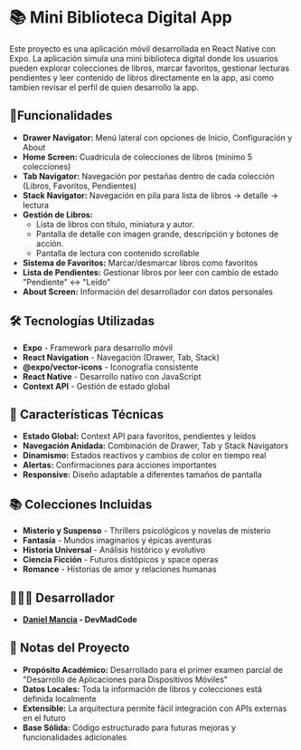 # 📚 Mini Biblioteca Digital App 
Este proyecto es una aplicación móvil desarrollada en React Native con Expo. La aplicación simula una mini biblioteca digital donde los usuarios pueden explorar colecciones de libros, marcar favoritos, gestionar lecturas pendientes y leer contenido de libros directamente en la app, asi como tambien revisar el perfil de quien desarrollo la app.

## 🎯Funcionalidades

- **Drawer Navigator:** Menú lateral con opciones de Inicio, Configuración y About
- **Home Screen:** Cuadrícula de colecciones de libros (mínimo 5 colecciones)
- **Tab Navigator:** Navegación por pestañas dentro de cada colección (Libros, Favoritos, Pendientes)
- **Stack Navigator:** Navegación en pila para lista de libros → detalle → lectura
- **Gestión de Libros:**
   - Lista de libros con título, miniatura y autor. <br>
   - Pantalla de detalle con imagen grande, descripción y botones de acción. <br>
   - Pantalla de lectura con contenido scrollable
- **Sistema de Favoritos:** Marcar/desmarcar libros como favoritos
- **Lista de Pendientes:** Gestionar libros por leer con cambio de estado "Pendiente" ↔ "Leído"
- **About Screen:** Información del desarrollador con datos personales
  

## 🛠 Tecnologías Utilizadas

- **Expo** - Framework para desarrollo móvil
- **React Navigation** - Navegación (Drawer, Tab, Stack)
- **@expo/vector-icons** - Iconografía consistente
- **React Native** - Desarrollo nativo con JavaScript
- **Context API** - Gestión de estado global


## 🎨 Características Técnicas

- **Estado Global:** Context API para favoritos, pendientes y leídos
- **Navegación Anidada:** Combinación de Drawer, Tab y Stack Navigators
- **Dinamismo:** Estados reactivos y cambios de color en tiempo real
- **Alertas:** Confirmaciones para acciones importantes
- **Responsive:** Diseño adaptable a diferentes tamaños de pantalla


## 📚 Colecciones Incluidas

- **Misterio y Suspenso** - Thrillers psicológicos y novelas de misterio
- **Fantasía** - Mundos imaginarios y épicas aventuras
- **Historia Universal** - Análisis histórico y evolutivo
- **Ciencia Ficción** - Futuros distópicos y space operas
- **Romance** - Historias de amor y relaciones humanas

## 👨🏽‍💻 Desarrollador
- **[Daniel Mancia](https://github.com/Daniel-Mancia22) - DevMadCode**

## 📄 Notas del Proyecto

- **Propósito Académico:** Desarrollado para el primer examen parcial de "Desarrollo de Aplicaciones para Dispositivos Móviles"
- **Datos Locales:** Toda la información de libros y colecciones está definida localmente
- **Extensible:** La arquitectura permite fácil integración con APIs externas en el futuro
- **Base Sólida:** Código estructurado para futuras mejoras y funcionalidades adicionales

